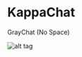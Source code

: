 KappaChat
=========

GrayChat (No Space)



![alt tag](https://lh5.googleusercontent.com/-1Ry2WU-aucg/AAAAAAAAAAI/AAAAAAAAACA/GuoSVQkijRY/photo.jpg)
